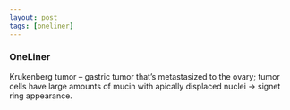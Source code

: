 ```yaml
---
layout: post
tags: [oneliner]
---
```



### OneLiner

Krukenberg tumor – gastric tumor that’s metastasized to the ovary; tumor cells have large amounts of mucin with apically displaced nuclei -> signet ring appearance.
